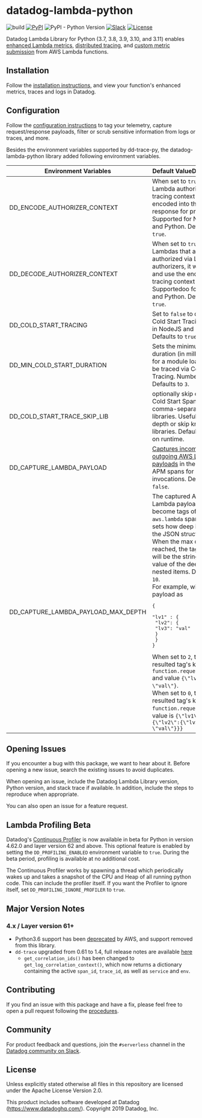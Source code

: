 # datadog-lambda-python

![build](https://github.com/DataDog/datadog-lambda-python/workflows/build/badge.svg)
[![PyPI](https://img.shields.io/pypi/v/datadog-lambda)](https://pypi.org/project/datadog-lambda/)
![PyPI - Python Version](https://img.shields.io/pypi/pyversions/datadog-lambda)
[![Slack](https://chat.datadoghq.com/badge.svg?bg=632CA6)](https://chat.datadoghq.com/)
[![License](https://img.shields.io/badge/license-Apache--2.0-blue)](https://github.com/DataDog/datadog-lambda-python/blob/main/LICENSE)

Datadog Lambda Library for Python (3.7, 3.8, 3.9, 3.10, and 3.11) enables [enhanced Lambda metrics](https://docs.datadoghq.com/serverless/enhanced_lambda_metrics), [distributed tracing](https://docs.datadoghq.com/serverless/distributed_tracing), and [custom metric submission](https://docs.datadoghq.com/serverless/custom_metrics) from AWS Lambda functions.

## Installation

Follow the [installation instructions](https://docs.datadoghq.com/serverless/installation/python/), and view your function's enhanced metrics, traces and logs in Datadog.

## Configuration

Follow the [configuration instructions](https://docs.datadoghq.com/serverless/configuration) to tag your telemetry, capture request/response payloads, filter or scrub sensitive information from logs or traces, and more.

Besides the environment variables supported by dd-trace-py, the datadog-lambda-python library added following environment variables.

| Environment Variables | Default ValueDescription |
| -------------------- | ------------ |
| DD_ENCODE_AUTHORIZER_CONTEXT      | When set to `true` for Lambda authorizers, the tracing context will be encoded into the response for propagation. Supported for NodeJS and Python. Defaults to `true`. |
| DD_DECODE_AUTHORIZER_CONTEXT      | When set to `true` for Lambdas that are authorized via Lambda authorizers, it will parse and use the encoded tracing context (if found). Supportedoo for NodeJS and Python. Defaults to `true`. |
| DD_COLD_START_TRACING | Set to `false` to disable Cold Start Tracing. Used in NodeJS and Python. Defaults to `true`. |
| DD_MIN_COLD_START_DURATION |  Sets the minimum duration (in milliseconds) for a module load event to be traced via Cold Start Tracing. Number. Defaults to `3`. |
| DD_COLD_START_TRACE_SKIP_LIB | optionally skip creating Cold Start Spans for a comma-separated list of libraries. Useful to limit depth or skip known libraries. Default depends on runtime. |
| DD_CAPTURE_LAMBDA_PAYLOAD | [Captures incoming and outgoing AWS Lambda payloads][1] in the Datadog APM spans for Lambda invocations. Defaults to `false`. |
| DD_CAPTURE_LAMBDA_PAYLOAD_MAX_DEPTH | The captured AWS Lambda payloads will become tags of the `aws.lambda` span. This sets how deep it fathoms the JSON structure. When the max depth reached, the tag's value will be the stringified value of the deeper nested items. Defaults to `10`. <br> For example, with input payload as <pre>{<br>  "lv1" : {<br>    "lv2": {<br>      "lv3": "val"<br>    }<br>  }<br>}</pre> When set to `2`, the resulted tag's key is `function.request.lv1.lv2` and value `{\"lv3\": \"val\"}`. <br> When set to `0`, the the resulted tag's key is just `function.request` and value is `{\"lv1\":{\"lv2\":{\"lv3\": \"val\"}}}` |


## Opening Issues

If you encounter a bug with this package, we want to hear about it. Before opening a new issue, search the existing issues to avoid duplicates.

When opening an issue, include the Datadog Lambda Library version, Python version, and stack trace if available. In addition, include the steps to reproduce when appropriate.

You can also open an issue for a feature request.

## Lambda Profiling Beta

Datadog's [Continuous Profiler](https://www.datadoghq.com/product/code-profiling/) is now available in beta for Python in version 4.62.0 and layer version 62 and above. This optional feature is enabled by setting the `DD_PROFILING_ENABLED` environment variable to `true`. During the beta period, profiling is available at no additional cost.

The Continuous Profiler works by spawning a thread which periodically wakes up and takes a snapshot of the CPU and Heap of all running python code. This can include the profiler itself. If you want the Profiler to ignore itself, set `DD_PROFILING_IGNORE_PROFILER` to `true`.

## Major Version Notes

### 4.x / Layer version 61+

- Python3.6 support has been [deprecated](https://docs.aws.amazon.com/lambda/latest/dg/lambda-runtimes.html) by AWS, and support removed from this library.
- `dd-trace` upgraded from 0.61 to 1.4, full release notes are available [here](https://ddtrace.readthedocs.io/en/stable/release_notes.html#v1-0-0)
  - `get_correlation_ids()` has been changed to `get_log_correlation_context()`, which now returns a dictionary containing the active `span_id`, `trace_id`, as well as `service` and `env`.

## Contributing

If you find an issue with this package and have a fix, please feel free to open a pull request following the [procedures](CONTRIBUTING.md).

## Community

For product feedback and questions, join the `#serverless` channel in the [Datadog community on Slack](https://chat.datadoghq.com/).

## License

Unless explicitly stated otherwise all files in this repository are licensed under the Apache License Version 2.0.

This product includes software developed at Datadog (https://www.datadoghq.com/). Copyright 2019 Datadog, Inc.

[1]: https://www.datadoghq.com/blog/troubleshoot-lambda-function-request-response-payloads/
